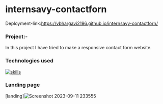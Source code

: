# internsavy-contactforn
Deployment-link:https://vbhargavi2196.github.io/internsavy-contactforn/
### Project:-
In this project I have tried to make a responsive contact form website.
### Technologies used
[![skills](https://skillicons.dev/icons?i=html,css)](https://skillicons.dev)
### Landing page
[landing]![Screenshot 2023-09-11 233555](https://github.com/vbhargavi2196/internsavy-contactforn/assets/142672582/80c3b8e4-1b1d-45a4-922e-5e2c00cf7672)

